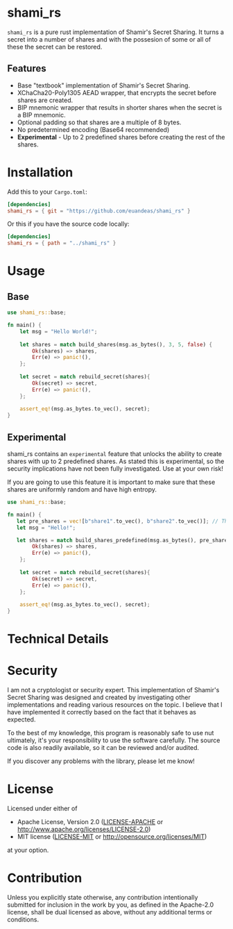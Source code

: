 # shami_rs

`shami_rs` is a pure rust implementation of Shamir's Secret Sharing. It turns a secret into a number of shares and with the possesion of some or all of these the secret can be restored.

## Features

- Base "textbook" implementation of Shamir's Secret Sharing.
- XChaCha20-Poly1305 AEAD wrapper, that encrypts the secret before shares are created.
- BIP mnemonic wrapper that results in shorter shares when the secret is a BIP mnemonic.
- Optional padding so that shares are a multiple of 8 bytes.
- No predetermined encoding (Base64 recommended)
- **Experimental** - Up to 2 predefined shares before creating the rest of the shares.

# Installation

Add this to your `Cargo.toml`:

```toml
[dependencies]
shami_rs = { git = "https://github.com/euandeas/shami_rs" }
```

Or this if you have the source code locally:
```toml
[dependencies]
shami_rs = { path = "../shami_rs" }
```

# Usage

## Base

```Rust
use shami_rs::base;

fn main() {
    let msg = "Hello World!";
    
    let shares = match build_shares(msg.as_bytes(), 3, 5, false) {
        Ok(shares) => shares,
        Err(e) => panic!(),
    };
    
    let secret = match rebuild_secret(shares){
        Ok(secret) => secret,
        Err(e) => panic!(),
    };
    
    assert_eq!(msg.as_bytes.to_vec(), secret);
}
```

## Experimental

shami_rs contains an `experimental` feature that unlocks the ability to create shares with up to 2 predefined shares. As stated this is experimental, so the security implications have not been fully investigated. Use at your own risk! 

If you are going to use this feature it is important to make sure that these shares are uniformly random and have high entropy.

```Rust
use shami_rs::base;

fn main() {
   let pre_shares = vec![b"share1".to_vec(), b"share2".to_vec()]; // These are very bad predefined shares!
   let msg = "Hello!";

   let shares = match build_shares_predefined(msg.as_bytes(), pre_shares, 3, 5, false) {
        Ok(shares) => shares,
        Err(e) => panic!(),
    };
    
    let secret = match rebuild_secret(shares){
        Ok(secret) => secret,
        Err(e) => panic!(),
    };
    
    assert_eq!(msg.as_bytes.to_vec(), secret);
}
```

# Technical Details

# Security

I am not a cryptologist or security expert. This implementation of Shamir's Secret Sharing was designed and created by investigating other implementations and reading various resources on the topic. I believe that I have implemented it correctly based on the fact that it behaves as expected.

To the best of my knowledge, this program is reasonably safe to use nut ultimately, it's your responsibility to use the software carefully. The source code is also readily available, so it can be reviewed and/or audited.

If you discover any problems with the library, please let me know!

# License

Licensed under either of

 * Apache License, Version 2.0
   ([LICENSE-APACHE](LICENSE-APACHE) or http://www.apache.org/licenses/LICENSE-2.0)
 * MIT license
   ([LICENSE-MIT](LICENSE-MIT) or http://opensource.org/licenses/MIT)

at your option.

# Contribution

Unless you explicitly state otherwise, any contribution intentionally submitted
for inclusion in the work by you, as defined in the Apache-2.0 license, shall be
dual licensed as above, without any additional terms or conditions.

